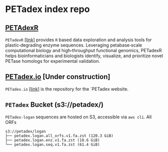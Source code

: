 # PETadex index repo

## [PETAdexR](https://github.com/ababaian/petadexR)
`PETadexR` [[link]](https://github.com/ababaian/petadexR) provides `R` based data exploration and analysis tools for plastic‑degrading enzyme sequences. Leveraging petabase‑scale computational biology and high‑throughput functional genomics, PETadexR helps bioinformaticians and biologists identify, visualize, and prioritize novel PETase homologs for experimental validation.

## [PETadex.io](https://github.com/ababaian/petadex.io/) [Under construction]
`PETadex.io` [[link]](https://github.com/ababaian/petadex.io/) is the repository for the `PETadex website.

## `PETadex` Bucket (s3://petadex/)

`PETadex-logan` sequences are hosted on S3, accessible via `aws cli`. All ORFs

```
s3://petadex/logan
├── petadex.logan.all_orfs.v1.fa.zst (120.3 GiB)
├── petadex.logan.enz.v1.fa.zst (18.6 GiB)
└── petadex.logan.seq.v1.fa.zst (61.4 GiB)
```
